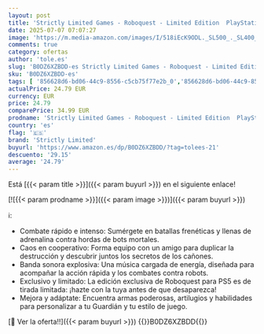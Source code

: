 ```yaml
---
layout: post
title: 'Strictly Limited Games - Roboquest - Limited Edition  PlayStation 5  [PEGI]'
date: 2025-07-07 07:07:27
image: 'https://m.media-amazon.com/images/I/518iEcK9ODL._SL500_._SL400_.jpg'
comments: true
category: ofertas
author: 'tole.es'
slug: 'B0DZ6XZBDD-es Strictly Limited Games - Roboquest - Limited Edition...'
sku: 'B0DZ6XZBDD-es'
tags: [ '856628d6-bd06-44c9-8556-c5cb75f77e2b_0','856628d6-bd06-44c9-8556-c5cb75f77e2b_2201','856628d6-bd06-44c9-8556-c5cb75f77e2b_3601','Arborist Merchandising Root','Hardware y juegos para PlayStation 5','Juegos para PlayStation 5','Preventa de Videojuegos','Self Service','Special Features Stores','Videojuegos','Videojuegos más esperados','playstation','strictly limited','🇪🇸', ]
actualPrice: 24.79 EUR
currency: EUR
price: 24.79
comparePrice: 34.99 EUR
prodname: 'Strictly Limited Games - Roboquest - Limited Edition  PlayStation 5  [PEGI]'
country: 'es'
flag: '🇪🇸'
brand: 'Strictly Limited'
buyurl: 'https://www.amazon.es/dp/B0DZ6XZBDD/?tag=tolees-21'
descuento: '29.15'
average: '24.79'
---
```


Está [{{< param title >}}]({{< param buyurl >}}) en el siguiente enlace!

[![{{< param prodname >}}]({{< param image >}})]({{< param buyurl >}})

ℹ️:

- Combate rápido e intenso: Sumérgete en batallas frenéticas y llenas de adrenalina contra hordas de bots mortales.
- Caos en cooperativo: Forma equipo con un amigo para duplicar la destrucción y descubrir juntos los secretos de los cañones.
- Banda sonora explosiva: Una música cargada de energía, diseñada para acompañar la acción rápida y los combates contra robots.
- Exclusivo y limitado: La edición exclusiva de Roboquest para PS5 es de tirada limitada: ¡hazte con la tuya antes de que desaparezca!
- Mejora y adáptate: Encuentra armas poderosas, artilugios y habilidades para personalizar a tu Guardián y tu estilo de juego.

[🛒 Ver la oferta!!]({{< param buyurl >}})
{{<world>}}B0DZ6XZBDD{{</world>}}
